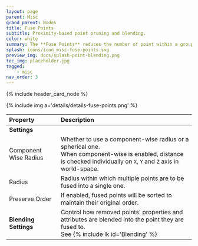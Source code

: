 ```yaml
---
layout: page
parent: Misc
grand_parent: Nodes
title: Fuse Points
subtitle: Proximity-based point pruning and blending.
color: white
summary: The **Fuse Points** reduces the number of point within a group by merging points that are within a set radius of each others; and allows you to control how the resulting properties and attributes are blended.
splash: icons/icon_misc-fuse-points.svg
preview_img: docs/splash-point-blending.png
toc_img: placeholder.jpg
tagged: 
    - misc
nav_order: 3
---
```


{% include header_card_node %}

{% include img a='details/details-fuse-points.png' %} 

| Property       | Description          |
|:-------------|:------------------|
|**Settings**||
| Component Wise Radius           | Whether to use a component-wise radius or a spherical one.<br>When component-wise is enabled, distance is checked individually on `X`, `Y` and `Z` axis in world-space.  |
| Radius          | Radius within which multiple points are to be fused into a single one. |
| Preserve Order          | If enabled, fused points will be sorted to maintain their original order. |
|**Blending Settings**| Control how removed points' properties and attributes are blended into the point they are fused to.<br>See {% include lk id='Blending' %}|
